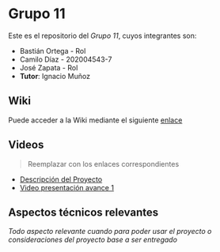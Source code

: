 # Grupo 11

Este es el repositorio del *Grupo 11*, cuyos integrantes son:

* Bastián Ortega - Rol
* Camilo Díaz - 202004543-7
* José Zapata - Rol
* **Tutor**: Ignacio Muñoz

## Wiki

Puede acceder a la Wiki mediante el siguiente [enlace](https://gitlab.inf.utfsm.cl/)

## Videos

> Reemplazar con los enlaces correspondientes

* [Descripción del Proyecto]([https://www.youtube.com](https://aula.usm.cl/pluginfile.php/5134407/mod_resource/content/1/Requisito%20Proyecto%20v1.0%20-%20AHB.pdf))
* [Video presentación avance 1]([https://www.youtube.com/](https://youtu.be/mpJr0DJvu7A))


## Aspectos técnicos relevantes

_Todo aspecto relevante cuando para poder usar el proyecto o consideraciones del proyecto base a ser entregado_
